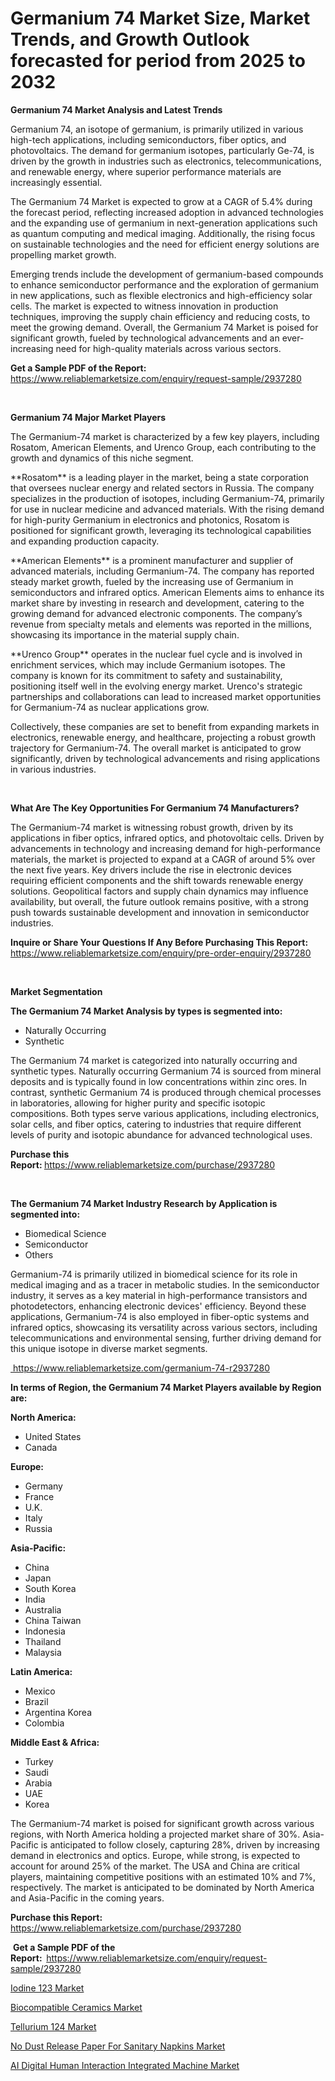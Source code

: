 <p><h1>Germanium 74 Market Size, Market Trends, and Growth Outlook forecasted for period from 2025 to 2032</h1></p><p><strong>Germanium 74 Market Analysis and Latest Trends</strong></p>
<p><p>Germanium 74, an isotope of germanium, is primarily utilized in various high-tech applications, including semiconductors, fiber optics, and photovoltaics. The demand for germanium isotopes, particularly Ge-74, is driven by the growth in industries such as electronics, telecommunications, and renewable energy, where superior performance materials are increasingly essential. </p><p>The Germanium 74 Market is expected to grow at a CAGR of 5.4% during the forecast period, reflecting increased adoption in advanced technologies and the expanding use of germanium in next-generation applications such as quantum computing and medical imaging. Additionally, the rising focus on sustainable technologies and the need for efficient energy solutions are propelling market growth. </p><p>Emerging trends include the development of germanium-based compounds to enhance semiconductor performance and the exploration of germanium in new applications, such as flexible electronics and high-efficiency solar cells. The market is expected to witness innovation in production techniques, improving the supply chain efficiency and reducing costs, to meet the growing demand. Overall, the Germanium 74 Market is poised for significant growth, fueled by technological advancements and an ever-increasing need for high-quality materials across various sectors.</p></p>
<p><strong>Get a Sample PDF of the Report:&nbsp;</strong> <a href="https://www.reliablemarketsize.com/enquiry/request-sample/2937280?utm_campaign=2130&utm_medium=2&utm_source=Github&utm_content=ia&utm_term=14032025&utm_id=germanium-74">https://www.reliablemarketsize.com/enquiry/request-sample/2937280</a></p>
<p>&nbsp;</p>
<p><strong>Germanium 74 Major Market Players</strong></p>
<p><p>The Germanium-74 market is characterized by a few key players, including Rosatom, American Elements, and Urenco Group, each contributing to the growth and dynamics of this niche segment.</p><p>**Rosatom** is a leading player in the market, being a state corporation that oversees nuclear energy and related sectors in Russia. The company specializes in the production of isotopes, including Germanium-74, primarily for use in nuclear medicine and advanced materials. With the rising demand for high-purity Germanium in electronics and photonics, Rosatom is positioned for significant growth, leveraging its technological capabilities and expanding production capacity.</p><p>**American Elements** is a prominent manufacturer and supplier of advanced materials, including Germanium-74. The company has reported steady market growth, fueled by the increasing use of Germanium in semiconductors and infrared optics. American Elements aims to enhance its market share by investing in research and development, catering to the growing demand for advanced electronic components. The company’s revenue from specialty metals and elements was reported in the millions, showcasing its importance in the material supply chain.</p><p>**Urenco Group** operates in the nuclear fuel cycle and is involved in enrichment services, which may include Germanium isotopes. The company is known for its commitment to safety and sustainability, positioning itself well in the evolving energy market. Urenco's strategic partnerships and collaborations can lead to increased market opportunities for Germanium-74 as nuclear applications grow.</p><p>Collectively, these companies are set to benefit from expanding markets in electronics, renewable energy, and healthcare, projecting a robust growth trajectory for Germanium-74. The overall market is anticipated to grow significantly, driven by technological advancements and rising applications in various industries.</p></p>
<p>&nbsp;</p>
<p><strong>What Are The Key Opportunities For Germanium 74 Manufacturers?</strong></p>
<p><p>The Germanium-74 market is witnessing robust growth, driven by its applications in fiber optics, infrared optics, and photovoltaic cells. Driven by advancements in technology and increasing demand for high-performance materials, the market is projected to expand at a CAGR of around 5% over the next five years. Key drivers include the rise in electronic devices requiring efficient components and the shift towards renewable energy solutions. Geopolitical factors and supply chain dynamics may influence availability, but overall, the future outlook remains positive, with a strong push towards sustainable development and innovation in semiconductor industries.</p></p>
<p><strong>Inquire or Share Your Questions If Any Before Purchasing This Report:</strong> <a href="https://www.reliablemarketsize.com/enquiry/pre-order-enquiry/2937280?utm_campaign=2130&utm_medium=2&utm_source=Github&utm_content=ia&utm_term=14032025&utm_id=germanium-74">https://www.reliablemarketsize.com/enquiry/pre-order-enquiry/2937280</a></p>
<p>&nbsp;</p>
<p><strong>Market Segmentation</strong></p>
<p><strong>The Germanium 74 Market Analysis by types is segmented into:</strong></p>
<p><ul><li>Naturally Occurring</li><li>Synthetic</li></ul></p>
<p><p>The Germanium 74 market is categorized into naturally occurring and synthetic types. Naturally occurring Germanium 74 is sourced from mineral deposits and is typically found in low concentrations within zinc ores. In contrast, synthetic Germanium 74 is produced through chemical processes in laboratories, allowing for higher purity and specific isotopic compositions. Both types serve various applications, including electronics, solar cells, and fiber optics, catering to industries that require different levels of purity and isotopic abundance for advanced technological uses.</p></p>
<p><strong>Purchase this Report:&nbsp;</strong><a href="https://www.reliablemarketsize.com/purchase/2937280?utm_campaign=2130&utm_medium=2&utm_source=Github&utm_content=ia&utm_term=14032025&utm_id=germanium-74">https://www.reliablemarketsize.com/purchase/2937280</a></p>
<p>&nbsp;</p>
<p><strong>The Germanium 74 Market Industry Research by Application is segmented into:</strong></p>
<p><ul><li>Biomedical Science</li><li>Semiconductor</li><li>Others</li></ul></p>
<p><p>Germanium-74 is primarily utilized in biomedical science for its role in medical imaging and as a tracer in metabolic studies. In the semiconductor industry, it serves as a key material in high-performance transistors and photodetectors, enhancing electronic devices' efficiency. Beyond these applications, Germanium-74 is also employed in fiber-optic systems and infrared optics, showcasing its versatility across various sectors, including telecommunications and environmental sensing, further driving demand for this unique isotope in diverse market segments.</p></p>
<p><a href="https://www.reliablemarketsize.com/germanium-74-r2937280?utm_campaign=2130&utm_medium=2&utm_source=Github&utm_content=ia&utm_term=14032025&utm_id=germanium-74">&nbsp;https://www.reliablemarketsize.com/germanium-74-r2937280</a></p>
<p><strong>In terms of Region, the Germanium 74 Market Players available by Region are:</strong></p>
<p>
    <p> <strong> North America: </strong>
        <ul>
            <li>United States</li>
            <li>Canada</li>
        </ul>
        </p> 
    <p> <strong> Europe: </strong>
        <ul>
            <li>Germany</li>
            <li>France</li>
            <li>U.K.</li>
            <li>Italy</li>
            <li>Russia</li>
        </ul>
        </p> 
    <p> <strong> Asia-Pacific: </strong>
        <ul>
            <li>China</li>
            <li>Japan</li>
            <li>South Korea</li>
            <li>India</li>
            <li>Australia</li>
            <li>China Taiwan</li>
            <li>Indonesia</li>
            <li>Thailand</li>
            <li>Malaysia</li>
        </ul>
        </p> 
    <p> <strong> Latin America: </strong>
        <ul>
            <li>Mexico</li>
            <li>Brazil</li>
            <li>Argentina Korea</li>
            <li>Colombia</li>
        </ul>
        </p> 
    <p> <strong> Middle East & Africa: </strong>
        <ul>
            <li>Turkey</li>
            <li>Saudi</li>
            <li>Arabia</li>
            <li>UAE</li>
            <li>Korea</li>
        </ul>
    </p>
    </p>
<p><p>The Germanium-74 market is poised for significant growth across various regions, with North America holding a projected market share of 30%. Asia-Pacific is anticipated to follow closely, capturing 28%, driven by increasing demand in electronics and optics. Europe, while strong, is expected to account for around 25% of the market. The USA and China are critical players, maintaining competitive positions with an estimated 10% and 7%, respectively. The market is anticipated to be dominated by North America and Asia-Pacific in the coming years.</p></p>
<p><strong>Purchase this Report: </strong><a href="https://www.reliablemarketsize.com/purchase/2937280?utm_campaign=2130&utm_medium=2&utm_source=Github&utm_content=ia&utm_term=14032025&utm_id=germanium-74">https://www.reliablemarketsize.com/purchase/2937280</a></p>
<p>&nbsp;<strong>Get a Sample PDF of the Report:&nbsp;&nbsp;</strong><a href="https://www.reliablemarketsize.com/enquiry/request-sample/2937280?utm_campaign=2130&utm_medium=2&utm_source=Github&utm_content=ia&utm_term=14032025&utm_id=germanium-74">https://www.reliablemarketsize.com/enquiry/request-sample/2937280</a></p>
<p><strong></strong></p>
<p><p><a href="https://github.com/stuwinawisa/Market-Research-Report-List-1/blob/main/iodine-123-market.md?utm_campaign=2130&utm_medium=2&utm_source=Github&utm_content=ia&utm_term=14032025&utm_id=germanium-74">Iodine 123 Market</a></p><p><a href="https://github.com/casalalimo40/Market-Research-Report-List-1/blob/main/biocompatible-ceramics-market.md?utm_campaign=2130&utm_medium=2&utm_source=Github&utm_content=ia&utm_term=14032025&utm_id=germanium-74">Biocompatible Ceramics Market</a></p><p><a href="https://github.com/asoauoldag3n/Market-Research-Report-List-1/blob/main/tellurium-124-market.md?utm_campaign=2130&utm_medium=2&utm_source=Github&utm_content=ia&utm_term=14032025&utm_id=germanium-74">Tellurium 124 Market</a></p><p><a href="https://github.com/awwqamet/Market-Research-Report-List-1/blob/main/no-dust-release-paper-for-sanitary-napkins-market.md?utm_campaign=2130&utm_medium=2&utm_source=Github&utm_content=ia&utm_term=14032025&utm_id=germanium-74">No Dust Release Paper For Sanitary Napkins Market</a></p><p><a href="https://github.com/phillpfantis/Market-Research-Report-List-1/blob/main/ai-digital-human-interaction-integrated-machine-market.md?utm_campaign=2130&utm_medium=2&utm_source=Github&utm_content=ia&utm_term=14032025&utm_id=germanium-74">AI Digital Human Interaction Integrated Machine Market</a></p></p>